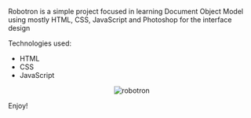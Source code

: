 Robotron is a simple project focused in learning Document Object Model using mostly HTML, CSS, JavaScript and Photoshop for the interface design
 
 Technologies used:
 - HTML
 - CSS
 - JavaScript
 
<center><img src="./robotron.gif" alt="robotron"></center>

Enjoy!
